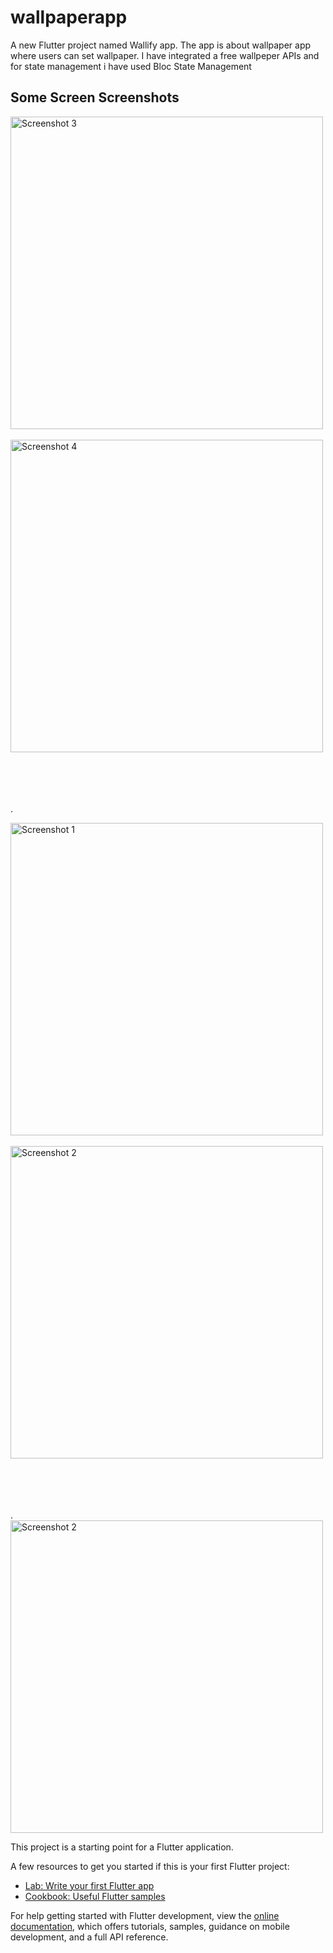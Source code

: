 # wallpaperapp

A new Flutter project named Wallify app. The app is about wallpaper app where users can set wallpaper. I have integrated a free wallpeper APIs and for state management i have used Bloc State Management

## Some Screen Screenshots 

<img src="https://github.com/user-attachments/assets/59e8331e-ad66-473e-81fd-17ebcb67ebec" alt="Screenshot 3" height="500" style="margin-right: 200px;">
 &nbsp; &nbsp; &nbsp; &nbsp; &nbsp; &nbsp; &nbsp; &nbsp; &nbsp; &nbsp; &nbsp; &nbsp; &nbsp; &nbsp; &nbsp; &nbsp; &nbsp; &nbsp; &nbsp; &nbsp;
  &nbsp; &nbsp; &nbsp; &nbsp; &nbsp; 
<img src="https://github.com/user-attachments/assets/0ba41c1c-940f-4a88-a1f0-70628d81acd8" alt="Screenshot 4" height="500">

<br><br><br><br>.

<img src="https://github.com/user-attachments/assets/d2cb38b4-09e1-4d27-8e01-00648ba11278" alt="Screenshot 1" height="500" style="margin-right: 200px;">
  &nbsp; &nbsp; &nbsp; &nbsp; &nbsp; &nbsp; &nbsp; &nbsp; &nbsp; &nbsp; &nbsp; &nbsp; &nbsp; &nbsp; &nbsp; &nbsp; &nbsp; &nbsp; &nbsp; &nbsp;
  &nbsp; &nbsp; &nbsp; &nbsp; &nbsp; 
<img src="https://github.com/user-attachments/assets/4af50ca3-86e6-4fa3-af9b-b20857ac9de4" alt="Screenshot 2" height="500">

<br><br><br><br>.
<img src="https://github.com/user-attachments/assets/9c771f8f-bcde-4357-983e-3a046f884480" alt="Screenshot 2" height="500">

This project is a starting point for a Flutter application.

A few resources to get you started if this is your first Flutter project:

- [Lab: Write your first Flutter app](https://docs.flutter.dev/get-started/codelab)
- [Cookbook: Useful Flutter samples](https://docs.flutter.dev/cookbook)

For help getting started with Flutter development, view the
[online documentation](https://docs.flutter.dev/), which offers tutorials,
samples, guidance on mobile development, and a full API reference.
